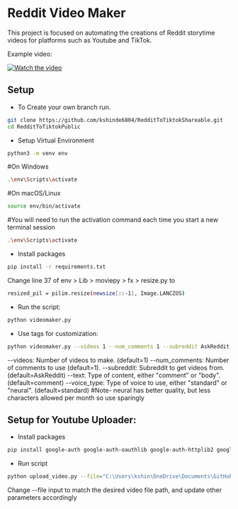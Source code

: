 # Reddit Video Maker

This project is focused on automating the creations of Reddit storytime videos for platforms such as Youtube and TikTok. 

Example video:

[![Watch the video](https://img.youtube.com/vi/wsF16p9QL4Y/hqdefault.jpg)](https://youtube.com/shorts/wsF16p9QL4Y)

## Setup
- To Create your own branch run.
```bash
git clone https://github.com/kshinde6804/RedditToTiktokShareable.git
cd RedditToTiktokPublic

```
- Setup Virtual Environment
```bash
python3 -m venv env
```
#On Windows
```bash
.\env\Scripts\activate
```
#On macOS/Linux
```bash
source env/bin/activate
```

#You will need to run the activation command each time you start a new terminal session
```bash
.\env\Scripts\activate 
```

- Install packages
```bash
pip install -r requirements.txt
```

Change line 37 of env > Lib > moviepy > fx > resize.py to 
```bash
resized_pil = pilim.resize(newsize[::-1], Image.LANCZOS)
```

- Run the script:
```bash
python videomaker.py
```

- Use tags for customization:
```bash
python videomaker.py --videos 1 --num_comments 1 --subreddit AskReddit --text comment --voice_type standard
```
--videos: Number of videos to make. (default=1)
--num_comments: Number of comments to use (default=1).
--subreddit: Subreddit to get videos from. (default=AskReddit)
--text: Type of content, either "comment" or "body". (default=comment)
--voice_type: Type of voice to use, either "standard" or "neural". (default=standard)
#Note- neural has better quality, but less characters allowed per month so use sparingly

## Setup for Youtube Uploader:

- Install packages
```bash
pip install google-auth google-auth-oauthlib google-auth-httplib2 google-api-python-client oauth2client httplib2
```

- Run script
```bash
python upload_video.py --file="C:\Users\kshin\OneDrive\Documents\GitHub\RedditScraper\final_video_1.mp4" --title="Best of AskReddit pt1" --description="Funny and entertaining AskReddit posts!" --keywords="Reddit,interesting,AskReddit" --category="22" --privacyStatus="public"
```
Change --file input to match the desired video file path, and update other parameters accordingly


<!-- NEED TO ADD OTHER USERS TO GOOGLE CLOUD > APIs & SERVICES > OAUTH CONSENT SCREEN > TEST USERS -->
